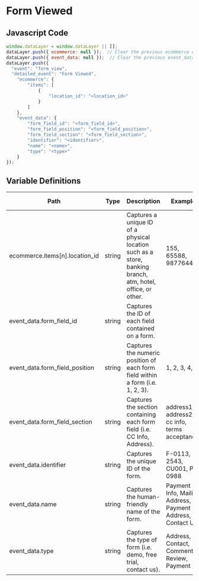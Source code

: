 # Form Viewed

### 

## Javascript Code
```js
window.dataLayer = window.dataLayer || [];
dataLayer.push({ ecommerce: null });  // Clear the previous ecommerce object.
dataLayer.push({ event_data: null });  // Clear the previous event_data object.
dataLayer.push({
  "event": "form_view",
  "detailed_event": "Form Viewed",
    "ecommerce": {
        "items": [
            {
                "location_id": "<location_id>"
            }
        ]
    },
    "event_data": {
        "form_field_id": "<form_field_id>",
        "form_field_position": "<form_field_position>",
        "form_field_section": "<form_field_section>",
        "identifier": "<identifier>",
        "name": "<name>",
        "type": "<type>"
    }
});
```

## Variable Definitions

|Path|Type|Description|Example|Pattern|Min Length|Max Length|Minimum|Maximum|Multiple Of|
| --- | --- | --- | --- | --- | --- | --- | --- | --- | --- |
|ecommerce.items[n].location_id|string|Captures a unique ID of a physical location such as a store, banking branch, atm, hotel, office, or other.|155, 65588, 987764448|||||||
|event_data.form_field_id|string|Captures the ID of each field contained on a form.||||||||
|event_data.form_field_position|string|Captures the numeric position of each form field within a form \(i.e. 1, 2, 3\).|1, 2, 3, 4, 5||||1|||
|event_data.form_field_section|string|Captures the section containing each form field \(i.e. CC Info, Address\).|address1, address2, cc info, terms acceptance|||||||
|event_data.identifier|string|Captures the unique ID of the form.|F-0113, 2543, CU001, PI-0988|||||||
|event_data.name|string|Captures the human-friendly name of the form.|Payment Info, Mailing Address, Payment Address, Contact Us|||||||
|event_data.type|string|Captures the type of form \(i.e. demo, free trial, contact us\).|Address, Contact, Comment, Review, Payment|||||||




